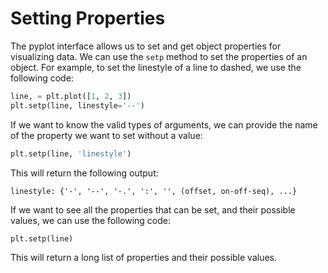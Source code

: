 # Setting Properties

The pyplot interface allows us to set and get object properties for visualizing data. We can use the `setp` method to set the properties of an object. For example, to set the linestyle of a line to dashed, we use the following code:

```python
line, = plt.plot([1, 2, 3])
plt.setp(line, linestyle='--')
```

If we want to know the valid types of arguments, we can provide the name of the property we want to set without a value:

```python
plt.setp(line, 'linestyle')
```

This will return the following output:

```
linestyle: {'-', '--', '-.', ':', '', (offset, on-off-seq), ...}
```

If we want to see all the properties that can be set, and their possible values, we can use the following code:

```python
plt.setp(line)
```

This will return a long list of properties and their possible values.
